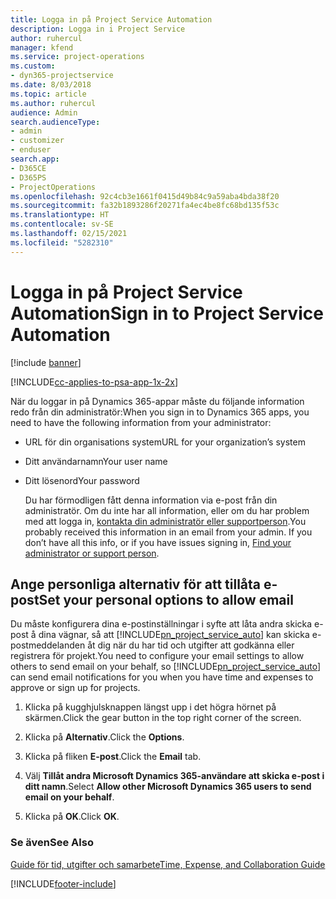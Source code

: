 ```yaml
---
title: Logga in på Project Service Automation
description: Logga in i Project Service
author: ruhercul
manager: kfend
ms.service: project-operations
ms.custom:
- dyn365-projectservice
ms.date: 8/03/2018
ms.topic: article
ms.author: ruhercul
audience: Admin
search.audienceType:
- admin
- customizer
- enduser
search.app:
- D365CE
- D365PS
- ProjectOperations
ms.openlocfilehash: 92c4cb3e1661f0415d49b84c9a59aba4bda38f20
ms.sourcegitcommit: fa32b1893286f20271fa4ec4be8fc68bd135f53c
ms.translationtype: HT
ms.contentlocale: sv-SE
ms.lasthandoff: 02/15/2021
ms.locfileid: "5282310"
---
```

# <a name="sign-in-to-project-service-automation"></a><span data-ttu-id="fed0a-103">Logga in på Project Service Automation</span><span class="sxs-lookup"><span data-stu-id="fed0a-103">Sign in to Project Service Automation</span></span>

[!include [banner](../includes/psa-now-project-operations.md)]

[!INCLUDE[cc-applies-to-psa-app-1x-2x](../includes/cc-applies-to-psa-app-1x-2x.md)]

<span data-ttu-id="fed0a-104">När du loggar in på Dynamics 365-appar måste du följande information redo från din administratör:</span><span class="sxs-lookup"><span data-stu-id="fed0a-104">When you sign in to Dynamics 365 apps, you need to have the following information from your administrator:</span></span>  
  
- <span data-ttu-id="fed0a-105">URL för din organisations system</span><span class="sxs-lookup"><span data-stu-id="fed0a-105">URL for your organization’s system</span></span>  
  
- <span data-ttu-id="fed0a-106">Ditt användarnamn</span><span class="sxs-lookup"><span data-stu-id="fed0a-106">Your user name</span></span>  
  
- <span data-ttu-id="fed0a-107">Ditt lösenord</span><span class="sxs-lookup"><span data-stu-id="fed0a-107">Your password</span></span>  
  
  <span data-ttu-id="fed0a-108">Du har förmodligen fått denna information via e-post från din administratör. Om du inte har all information, eller om du har problem med att logga in, [kontakta din administratör eller supportperson](https://docs.microsoft.com/dynamics365/customerengagement/on-premises/basics/find-administrator-support).</span><span class="sxs-lookup"><span data-stu-id="fed0a-108">You probably received this information in an email from your admin. If you don’t have all this info, or if you have issues signing in, [Find your administrator or support person](https://docs.microsoft.com/dynamics365/customerengagement/on-premises/basics/find-administrator-support).</span></span>  
  
## <a name="set-your-personal-options-to-allow-email"></a><span data-ttu-id="fed0a-109">Ange personliga alternativ för att tillåta e-post</span><span class="sxs-lookup"><span data-stu-id="fed0a-109">Set your personal options to allow email</span></span>  
 <span data-ttu-id="fed0a-110">Du måste konfigurera dina e-postinställningar i syfte att låta andra skicka e-post å dina vägnar, så att [!INCLUDE[pn_project_service_auto](../includes/pn-project-service-auto.md)] kan skicka e-postmeddelanden åt dig när du har tid och utgifter att godkänna eller registrera för projekt.</span><span class="sxs-lookup"><span data-stu-id="fed0a-110">You need to configure your email settings to allow others to send email on your behalf, so [!INCLUDE[pn_project_service_auto](../includes/pn-project-service-auto.md)] can send email notifications for you when you have time and expenses to approve or sign up for projects.</span></span>  
  
1.  <span data-ttu-id="fed0a-111">Klicka på kugghjulsknappen längst upp i det högra hörnet på skärmen.</span><span class="sxs-lookup"><span data-stu-id="fed0a-111">Click the gear button in the top right corner of the screen.</span></span>  
  
2.  <span data-ttu-id="fed0a-112">Klicka på **Alternativ**.</span><span class="sxs-lookup"><span data-stu-id="fed0a-112">Click the **Options**.</span></span>  
  
3.  <span data-ttu-id="fed0a-113">Klicka på fliken **E-post**.</span><span class="sxs-lookup"><span data-stu-id="fed0a-113">Click the **Email** tab.</span></span>  
  
4.  <span data-ttu-id="fed0a-114">Välj **Tillåt andra Microsoft Dynamics 365-användare att skicka e-post i ditt namn**.</span><span class="sxs-lookup"><span data-stu-id="fed0a-114">Select **Allow other Microsoft Dynamics 365 users to send email on your behalf**.</span></span>  
  
5.  <span data-ttu-id="fed0a-115">Klicka på **OK**.</span><span class="sxs-lookup"><span data-stu-id="fed0a-115">Click **OK**.</span></span>  
  
### <a name="see-also"></a><span data-ttu-id="fed0a-116">Se även</span><span class="sxs-lookup"><span data-stu-id="fed0a-116">See Also</span></span>  
 [<span data-ttu-id="fed0a-117">Guide för tid, utgifter och samarbete</span><span class="sxs-lookup"><span data-stu-id="fed0a-117">Time, Expense, and Collaboration Guide</span></span>](../psa/time-expense-collaboration-guide.md)


[!INCLUDE[footer-include](../includes/footer-banner.md)]